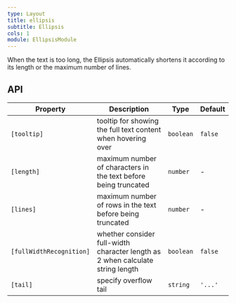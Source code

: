 ```yaml
---
type: Layout
title: ellipsis
subtitle: Ellipsis
cols: 1
module: EllipsisModule
---
```


When the text is too long, the Ellipsis automatically shortens it according to its length or the maximum number of lines.

## API

| Property | Description | Type | Default |
|----------|-------------|------|---------|
| `[tooltip]` | tooltip for showing the full text content when hovering over | `boolean` | `false` |
| `[length]` | maximum number of characters in the text before being truncated | `number` | - |
| `[lines]` | maximum number of rows in the text before being truncated | `number` | - |
| `[fullWidthRecognition]` | whether consider full-width character length as 2 when calculate string length | `boolean` | `false` |
| `[tail]` | specify overflow tail | `string` | `'...'` |
